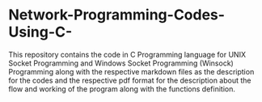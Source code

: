 # Network-Programming-Codes-Using-C-
This repository contains the code  in C Programming language for UNIX Socket Programming and Windows Socket Programming (Winsock) Programming along with the respective markdown files as the description for the codes and the respective pdf format for the description about the flow and working of the program along with the functions definition.
